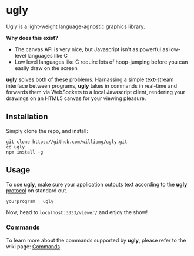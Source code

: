 # ugly

Ugly is a light-weight language-agnostic graphics library.

**Why does this exist?**
- The canvas API is very nice, but Javascript isn't as powerful as low-level languages like C
- Low level languages like C require lots of hoop-jumping before you can easily draw on the screen

**ugly** solves both of these problems. Harnassing a simple text-stream interface between programs, **ugly** takes in
commands in real-time and forwards them via WebSockets  to a local Javascript client, rendering your drawings on an
HTML5 canvas for your viewing pleasure.

## Installation
Simply clone the repo, and install:

    git clone https://github.com/williamg/ugly.git
    cd ugly
    npm install -g

## Usage
To use **ugly**, make sure your application outputs text according to the
[**ugly** protocol](https://github.com/williamg/ugly/wiki/Protocol) on standard out.

    yourprogram | ugly

Now, head to `localhost:3333/viewer/` and enjoy the show!

### Commands
To learn more about the commands supported by **ugly**, please refer to the wiki page:
[Commands](https://github.com/williamg/ugly/wiki/Commands)
